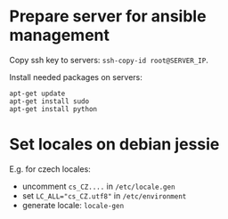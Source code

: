 # Prepare server for ansible management

Copy ssh key to servers: `ssh-copy-id root@SERVER_IP`.

Install needed packages on servers:

```
apt-get update
apt-get install sudo
apt-get install python
```

# Set locales on debian jessie

E.g. for czech locales:

* uncomment `cs_CZ....` in `/etc/locale.gen`
* set `LC_ALL="cs_CZ.utf8"` in `/etc/environment`
* generate locale: `locale-gen`



